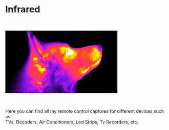 <h1>Infrared</h1>

</BR>

<p>
  <img src="https://raw.githubusercontent.com/JonnyBanana/Bananas_Flipper/main/IMG/ir.gif" width="350">
</p>

</BR>

Here you can find all my remote control captures for different devices such as:</BR>
TVs, Decoders, Air Conditioners, Led Strips, Tv Recorders, etc.

</BR>

